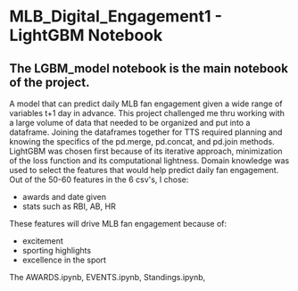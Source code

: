 # MLB_Digital_Engagement1 - LightGBM Notebook

## The LGBM_model notebook is the main notebook of the project.

A model that can predict daily MLB fan engagement given a wide range of variables t+1 day in advance. This project challenged me thru working with a large volume of data that needed to be organized and put into a dataframe. Joining the dataframes together for TTS required planning and knowing the specifics of the pd.merge, pd.concat, and pd.join methods. LightGBM was chosen first because of its iterative approach, minimization of the loss function and its computational lightness. Domain knowledge was used to select the features that would help predict daily fan engagement. Out of the 50-60 features in the 6 csv's, I chose:

* awards and date given
* stats such as RBI, AB, HR

These features will drive MLB fan engagement because of:

* excitement 
* sporting highlights
* excellence in the sport

The AWARDS.ipynb, EVENTS.ipynb, Standings.ipynb, 



